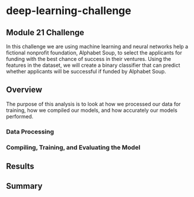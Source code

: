 # deep-learning-challenge
## Module 21 Challenge

In this challenge we are using machine learning and neural networks help a fictional nonprofit foundation,  Alphabet Soup, to select the applicants for funding with the best chance of success in their ventures. Using the features in the dataset, we will create a binary classifier that can predict whether applicants will be successful if funded by Alphabet Soup.

## Overview
The purpose of this analysis is to look at how we processed our data for training, how we compiled our models, and how accurately our models performed. 
### Data Processing

### Compiling, Training, and Evaluating the Model

## Results

## Summary
